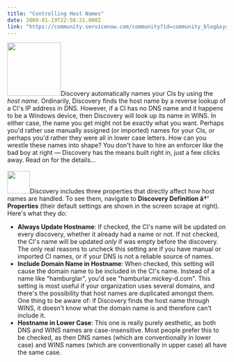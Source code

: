 ```yaml
---
title: "Controlling Host Names"
date: 2009-01-19T22:58:21.000Z
link: "https://community.servicenow.com/community?id=community_blog&sys_id=479d6e69dbd0dbc01dcaf3231f9619d7"
---
```

<p><img  alt="" class="jive-image" src="9603e3b1db9093049c9ffb651f96197d.iix" style="width: auto; height: 123px;" />Discovery automatically names your CIs by using the <i>host name</i>. Ordinarily, Discovery finds the host name by a reverse lookup of a CI's IP address in DNS. However, if a CI has no DNS name and it happens to be a Windows device, then Discovery will look up its name in WINS. In either case, the name you get might not be exactly what you want. Perhaps you'd rather use manually assigned (or imported) names for your CIs, or perhaps you'd rather they were all in lower case letters. How can you wrestle these names into shape? You don't have to hire an enforcer like the bad boy at right — Discovery has the means built right in, just a few clicks away. Read on for the details…<!--break--><br /><br /><img  alt="" class="jive-image" src="68f38582db1497049c9ffb651f961917.iix" style="width: auto; height: 52px;" />Discovery includes three properties that directly affect how host names are handled. To see them, navigate to <b>Discovery Definition â†’ Properties</b> (their default settings are shown in the screen scrape at right). Here's what they do:<ul><li><b>Always Update Hostname</b>: If checked, the CI's name will be updated on every discovery, whether it already had a name or not. If not checked, the CI's name will be updated <i>only</i> if was empty before the discovery. The only real reasons to uncheck this setting are if you have manual or imported CI names, or if your DNS is not a reliable source of names.</li><li><b>Include Domain Name in Hostname</b>: When checked, this setting will cause the domain name to be included in the CI's name. Instead of a name like "hamburglar", you'd see "hamburlar.mickey-d.com". This setting is most useful if your organization uses several domains, and there's the possibility that host names are duplicated amongst them. One thing to be aware of: if Discovery finds the host name through WINS, it doesn't know what the domain name is and therefore can't include it.</li><li><b>Hostname in Lower Case</b>: This one is really purely aesthetic, as both DNS and WINS names are case-insensitive. Most people prefer this to be checked, as then DNS names (which are conventionally in lower case) and WINS names (which are conventionally in upper case) all have the same case.</li></ul></p>